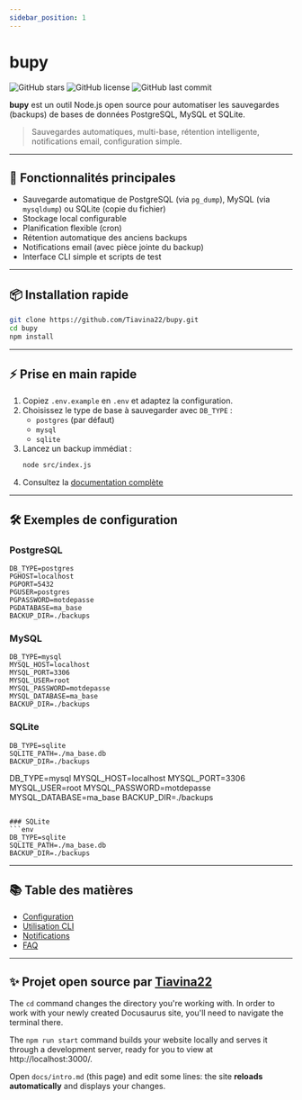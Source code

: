 ```yaml
---
sidebar_position: 1
---
```




# bupy

![GitHub stars](https://img.shields.io/github/stars/Tiavina22/bupy?style=social)
![GitHub license](https://img.shields.io/github/license/Tiavina22/bupy)
![GitHub last commit](https://img.shields.io/github/last-commit/Tiavina22/bupy)


**bupy** est un outil Node.js open source pour automatiser les sauvegardes (backups) de bases de données PostgreSQL, MySQL et SQLite.

> Sauvegardes automatiques, multi-base, rétention intelligente, notifications email, configuration simple.

---

## 🚀 Fonctionnalités principales

- Sauvegarde automatique de PostgreSQL (via `pg_dump`), MySQL (via `mysqldump`) ou SQLite (copie du fichier)
- Stockage local configurable
- Planification flexible (cron)
- Rétention automatique des anciens backups
- Notifications email (avec pièce jointe du backup)
- Interface CLI simple et scripts de test

---

## 📦 Installation rapide

```bash
git clone https://github.com/Tiavina22/bupy.git
cd bupy
npm install
```

---

## ⚡️ Prise en main rapide


1. Copiez `.env.example` en `.env` et adaptez la configuration.
2. Choisissez le type de base à sauvegarder avec `DB_TYPE` :
   - `postgres` (par défaut)
   - `mysql`
   - `sqlite`
3. Lancez un backup immédiat :
   ```bash
   node src/index.js
   ```
4. Consultez la [documentation complète](https://tiavina22.github.io/bupy/)
---

## 🛠️ Exemples de configuration

### PostgreSQL
```env
DB_TYPE=postgres
PGHOST=localhost
PGPORT=5432
PGUSER=postgres
PGPASSWORD=motdepasse
PGDATABASE=ma_base
BACKUP_DIR=./backups
```

### MySQL
```env
DB_TYPE=mysql
MYSQL_HOST=localhost
MYSQL_PORT=3306
MYSQL_USER=root
MYSQL_PASSWORD=motdepasse
MYSQL_DATABASE=ma_base
BACKUP_DIR=./backups
```

### SQLite
```env
DB_TYPE=sqlite
SQLITE_PATH=./ma_base.db
BACKUP_DIR=./backups
```
DB_TYPE=mysql
MYSQL_HOST=localhost
MYSQL_PORT=3306
MYSQL_USER=root
MYSQL_PASSWORD=motdepasse
MYSQL_DATABASE=ma_base
BACKUP_DIR=./backups
```

### SQLite
```env
DB_TYPE=sqlite
SQLITE_PATH=./ma_base.db
BACKUP_DIR=./backups
```

---

## 📚 Table des matières

- [Configuration](./configuration.md)
- [Utilisation CLI](./cli.md)
- [Notifications](./notifications.md)
- [FAQ](./faq.md)

---

## ✨ Projet open source par [Tiavina22](https://github.com/Tiavina22)

The `cd` command changes the directory you're working with. In order to work with your newly created Docusaurus site, you'll need to navigate the terminal there.

The `npm run start` command builds your website locally and serves it through a development server, ready for you to view at http://localhost:3000/.

Open `docs/intro.md` (this page) and edit some lines: the site **reloads automatically** and displays your changes.
